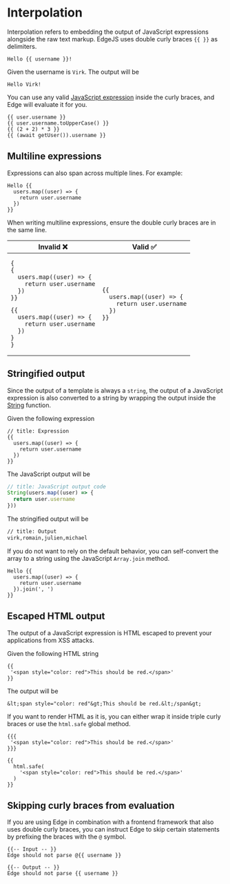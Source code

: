 # Interpolation

Interpolation refers to embedding the output of JavaScript expressions alongside the raw text markup. EdgeJS uses double curly braces `{{ }}` as delimiters. 

```edge
Hello {{ username }}!
```

Given the username is `Virk`. The output will be

```
Hello Virk!
```

You can use any valid [JavaScript expression](https://developer.mozilla.org/en-US/docs/Web/JavaScript/Guide/Expressions_and_Operators#expressions) inside the curly braces, and Edge will evaluate it for you.

```edge
{{ user.username }}
{{ user.username.toUpperCase() }}
{{ (2 + 2) * 3 }}
{{ (await getUser()).username }}
```

## Multiline expressions

Expressions can also span across multiple lines. For example:

```edge
Hello {{
  users.map((user) => {
    return user.username
  })
}}
```

When writing multiline expressions, ensure the double curly braces are in the same line.

<table>

<thead>
<tr>
<th>
Invalid ❌
</th>

<th>
Valid ✅
</th>
</tr>
</thead>

<tbody>

<tr>
<td>

```edge
{
{
  users.map((user) => {
    return user.username
  })
}}
```

```edge
{{
  users.map((user) => {
    return user.username
  })
}
}
```

</td>
<td>

```edge
{{
  users.map((user) => {
    return user.username
  })
}}
```

</td>
</tr>

</tbody>

</table>


## Stringified output

Since the output of a template is always a `string`, the output of a JavaScript expression is also converted to a string by wrapping the output inside the [String](https://developer.mozilla.org/en-US/docs/Web/JavaScript/Reference/Global_Objects/String/String#return_value) function.

Given the following expression

```edge
// title: Expression
{{
  users.map((user) => {
    return user.username
  })
}}
```

The JavaScript output will be

```ts
// title: JavaScript output code
String(users.map((user) => {
  return user.username
}))
```

The stringified output will be

```txt
// title: Output
virk,romain,julien,michael
```

If you do not want to rely on the default behavior, you can self-convert the array to a string using the JavaScript `Array.join` method.

```edge
Hello {{
  users.map((user) => {
    return user.username
  }).join(', ')
}}
```

## Escaped HTML output

The output of a JavaScript expression is HTML escaped to prevent your applications from XSS attacks.

Given the following HTML string

```edge
{{
 '<span style="color: red">This should be red.</span>'
}}
```

The output will be 

```
&lt;span style="color: red"&gt;This should be red.&lt;/span&gt;
```

If you want to render HTML as it is, you can either wrap it inside triple curly braces or use the `html.safe` global method.

```edge
{{{
 '<span style="color: red">This should be red.</span>'
}}}
```

```edge
{{
  html.safe(
    '<span style="color: red">This should be red.</span>'
  )
}}
```

## Skipping curly braces from evaluation 

If you are using Edge in combination with a frontend framework that also uses double curly braces, you can instruct Edge to skip certain statements by prefixing the braces with the `@` symbol.

```edge
{{-- Input -- }}
Edge should not parse @{{ username }}

{{-- Output -- }}
Edge should not parse {{ username }}
```

